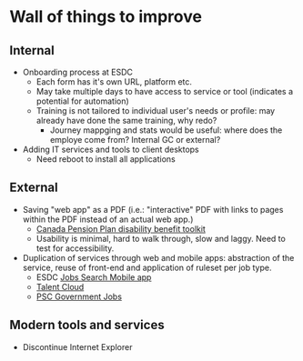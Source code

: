 # Wall of things to improve

## Internal 

* Onboarding process at ESDC
  * Each form has it's own URL, platform etc.
  * May take multiple days to have access to service or tool (indicates a potential for automation)
  * Training is not tailored to individual user's needs or profile: may already have done the same training, why redo?
    * Journey mappging and stats would be useful: where does the employe come from? Internal GC or external?
* Adding IT services and tools to client desktops
  * Need reboot to install all applications

## External

* Saving "web app" as a PDF (i.e.: "interactive" PDF with links to pages within the PDF instead of an actual web app.)
  * [Canada Pension Plan disability benefit toolkit](https://www.canada.ca/en/employment-social-development/programs/pension-plan-disability-benefits/reports/toolkit.html)
  * Usability is minimal, hard to walk through, slow and laggy. Need to test for accessibility.
* Duplication of services through web and mobile apps: abstraction of the service, reuse of front-end and application of ruleset per job type.
  * ESDC [Jobs Search Mobile app](https://www.guichetemplois.gc.ca/applicationmobile)
  * [Talent Cloud](https://talent.canada.ca/en)
  * [PSC Government Jobs](https://www.canada.ca/en/services/jobs/opportunities/government.html)

## Modern tools and services

* Discontinue Internet Explorer
